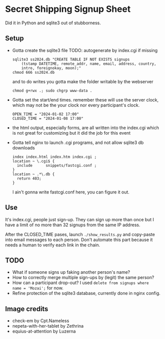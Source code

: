 Secret Shipping Signup Sheet
================
Did it in Python and sqlite3 out of stubborness.

Setup
-----
- Gotta create the sqlite3 file
  TODO: autogenerate by index.cgi if missing
  ```
  sqlite3 ss2024.db "CREATE TABLE IF NOT EXISTS signups
      (tstamp DATETIME, remote_addr, name, email, address, country,
      intro, foreignokay, moon);"
  chmod 666 ss2024.db
  ```
  and to do writes you gotta make the folder writable by the webserver
  ```
  chmod g+rwx .; sudo chgrp www-data .
  ```

- Gotta set the start/end times. remember these will use the server
  clock, which may not be the your clock nor every participant's clock.
  ```
  OPEN_TIME = "2024-01-02 17:00"
  CLOSED_TIME = "2024-01-08 17:00"
  ```

- the html output, especially forms, are all written into the index.cgi
  which is not great for customizing but it did the job for this event

- Gotta tell nginx to launch .cgi programs, and not allow sqlite3 db downloads
  ```
  index index.html index.htm index.cgi ;
  location ~ \.cgi$ {
    include      snippets/fastcgi.conf ;
  }
  location ~ .*\.db {
    return 403;
  }
  ```
  I ain't gonna write fastcgi.conf here, you can figure it out.


Use
---
It's index.cgi, people just sign-up.  They can sign up more than
once but I have a limit of no more than 32 signups from the same
IP address.

After the CLOSED\_TIME pases, launch `./show_results.py` and
copy-paste into email messages to each person.  Don't automate
this part because it needs a human to verify each link in the chain.


TODO
----
- What if someone signs up faking another person's name?
- How to correctly merge multiple sign-ups by (legit) the same person?
- How can a participant drop-out? I used `delete from signups where 
  name = 'Mozai';` for now.
- Refine protection of the sqlite3 database, currently done in nginx config.


Image credits
-------------
- check-em by Cpt.Nameless
- nepeta-with-her-tablet by Zethrina
- equius-at-attention by Luzerna

